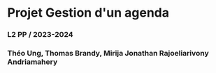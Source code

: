 # Projet Gestion d'un agenda
### L2 PP / 2023-2024
### Théo Ung, Thomas Brandy, Mirija Jonathan Rajoeliarivony Andriamahery

